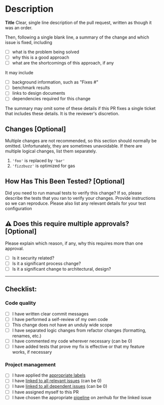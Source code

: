 # Description

**Title** Clear, single line description of the pull request, written as though it was an order.

Then, following a single blank line, a summary of the change and which issue is fixed, including

- [ ] what is the problem being solved
- [ ] why this is a good approach
- [ ] what are the shortcomings of this approach, if any

It may include

- [ ] background information, such as "Fixes #"
- [ ] benchmark results
- [ ] links to design documents
- [ ] dependencies required for this change

The summary may omit some of these details if this PR fixes a single ticket that includes these details. It is the reviewer's discretion.

## Changes [Optional]

Multiple changes are not recommended, so this section should normally be omitted. Unfortunately, they are sometimes unavoidable. If there are multiple logical changes, list them separately.

1. `'foo'` is replaced by `'bar'`
2. `'fizzbuzz'` is optimized for gas

## How Has This Been Tested? [Optional]

Did you need to run manual tests to verify this change? If so, please describe the tests that you ran to verify your changes. Provide instructions so we can reproduce. Please also list any relevant details for your test configuration

## :warning: Does this require multiple approvals? [Optional]

Please explain which reason, if any, why this requires more than one approval.

- [ ] Is it security related?
- [ ] Is it a significant process change?
- [ ] Is it a significant change to architectural, design?

---

## Checklist:

### Code quality

- [ ] I have written clear commit messages
- [ ] I have performed a self-review of my own code
- [ ] This change does not have an unduly wide scope
- [ ] I have separated logic changes from refactor changes (formatting, renames, etc.)
- [ ] I have commented my code wherever necessary (can be 0)
- [ ] I have added tests that prove my fix is effective or that my feature works, if necessary

### Project management

- [ ] I have applied the [appropriate labels](https://www.notion.so/statechannels/Team-working-agreements-3cbcd6e85a7e481db4fe572ddf50cbd6#f959a79c3b4f41708b8506612a99ec14)
- [ ] I have [linked to all relevant issues](https://help.zenhub.com/support/solutions/articles/43000010350-connecting-pull-requests-to-github-issues) (can be 0)
- [ ] I have [linked to all dependent issues](https://help.zenhub.com/support/solutions/articles/43000010349-create-github-issue-dependencies) (can be 0)
- [ ] I have assigned myself to this PR
- [ ] I have chosen the appropriate [pipeline](https://www.notion.so/statechannels/Team-working-agreements-3cbcd6e85a7e481db4fe572ddf50cbd6#a96b6b02704d46afbcff147cf5a85566) on zenhub for the linked issue
